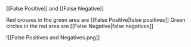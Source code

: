 [[False Positive]] and [[False Negative]]

Red crosses in the green area are [[False Positive|false positives]]
Green circles in the red area are [[False Negative|false negatives]]

![[False Positives and Negatives.png]]
